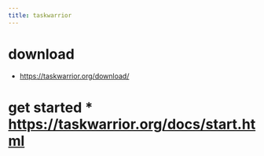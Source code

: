 ```yaml
---
title: taskwarrior
---
```


#  download 
* https://taskwarrior.org/download/

#  get started * https://taskwarrior.org/docs/start.html
